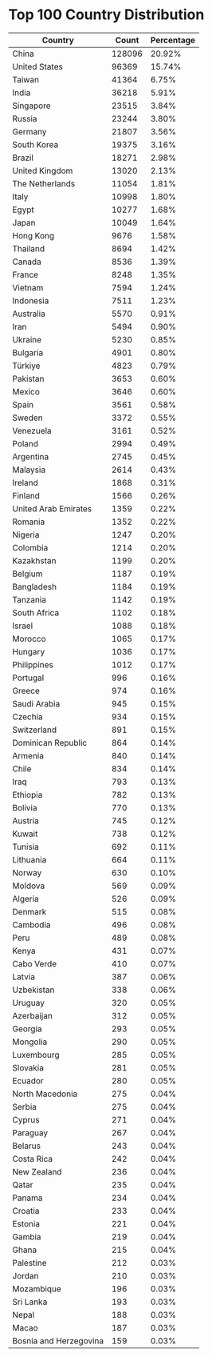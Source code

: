 # Top 100 Country Distribution
| Country | Count | Percentage |
|----|----|----|
| China | 128096 | 20.92% |
| United States | 96369 | 15.74% |
| Taiwan | 41364 | 6.75% |
| India | 36218 | 5.91% |
| Singapore | 23515 | 3.84% |
| Russia | 23244 | 3.80% |
| Germany | 21807 | 3.56% |
| South Korea | 19375 | 3.16% |
| Brazil | 18271 | 2.98% |
| United Kingdom | 13020 | 2.13% |
| The Netherlands | 11054 | 1.81% |
| Italy | 10998 | 1.80% |
| Egypt | 10277 | 1.68% |
| Japan | 10049 | 1.64% |
| Hong Kong | 9676 | 1.58% |
| Thailand | 8694 | 1.42% |
| Canada | 8536 | 1.39% |
| France | 8248 | 1.35% |
| Vietnam | 7594 | 1.24% |
| Indonesia | 7511 | 1.23% |
| Australia | 5570 | 0.91% |
| Iran | 5494 | 0.90% |
| Ukraine | 5230 | 0.85% |
| Bulgaria | 4901 | 0.80% |
| Türkiye | 4823 | 0.79% |
| Pakistan | 3653 | 0.60% |
| Mexico | 3646 | 0.60% |
| Spain | 3561 | 0.58% |
| Sweden | 3372 | 0.55% |
| Venezuela | 3161 | 0.52% |
| Poland | 2994 | 0.49% |
| Argentina | 2745 | 0.45% |
| Malaysia | 2614 | 0.43% |
| Ireland | 1868 | 0.31% |
| Finland | 1566 | 0.26% |
| United Arab Emirates | 1359 | 0.22% |
| Romania | 1352 | 0.22% |
| Nigeria | 1247 | 0.20% |
| Colombia | 1214 | 0.20% |
| Kazakhstan | 1199 | 0.20% |
| Belgium | 1187 | 0.19% |
| Bangladesh | 1184 | 0.19% |
| Tanzania | 1142 | 0.19% |
| South Africa | 1102 | 0.18% |
| Israel | 1088 | 0.18% |
| Morocco | 1065 | 0.17% |
| Hungary | 1036 | 0.17% |
| Philippines | 1012 | 0.17% |
| Portugal | 996 | 0.16% |
| Greece | 974 | 0.16% |
| Saudi Arabia | 945 | 0.15% |
| Czechia | 934 | 0.15% |
| Switzerland | 891 | 0.15% |
| Dominican Republic | 864 | 0.14% |
| Armenia | 840 | 0.14% |
| Chile | 834 | 0.14% |
| Iraq | 793 | 0.13% |
| Ethiopia | 782 | 0.13% |
| Bolivia | 770 | 0.13% |
| Austria | 745 | 0.12% |
| Kuwait | 738 | 0.12% |
| Tunisia | 692 | 0.11% |
| Lithuania | 664 | 0.11% |
| Norway | 630 | 0.10% |
| Moldova | 569 | 0.09% |
| Algeria | 526 | 0.09% |
| Denmark | 515 | 0.08% |
| Cambodia | 496 | 0.08% |
| Peru | 489 | 0.08% |
| Kenya | 431 | 0.07% |
| Cabo Verde | 410 | 0.07% |
| Latvia | 387 | 0.06% |
| Uzbekistan | 338 | 0.06% |
| Uruguay | 320 | 0.05% |
| Azerbaijan | 312 | 0.05% |
| Georgia | 293 | 0.05% |
| Mongolia | 290 | 0.05% |
| Luxembourg | 285 | 0.05% |
| Slovakia | 281 | 0.05% |
| Ecuador | 280 | 0.05% |
| North Macedonia | 275 | 0.04% |
| Serbia | 275 | 0.04% |
| Cyprus | 271 | 0.04% |
| Paraguay | 267 | 0.04% |
| Belarus | 243 | 0.04% |
| Costa Rica | 242 | 0.04% |
| New Zealand | 236 | 0.04% |
| Qatar | 235 | 0.04% |
| Panama | 234 | 0.04% |
| Croatia | 233 | 0.04% |
| Estonia | 221 | 0.04% |
| Gambia | 219 | 0.04% |
| Ghana | 215 | 0.04% |
| Palestine | 212 | 0.03% |
| Jordan | 210 | 0.03% |
| Mozambique | 196 | 0.03% |
| Sri Lanka | 193 | 0.03% |
| Nepal | 188 | 0.03% |
| Macao | 187 | 0.03% |
| Bosnia and Herzegovina | 159 | 0.03% |
